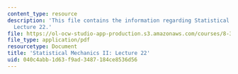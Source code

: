 ```yaml
---
content_type: resource
description: 'This file contains the information regarding Statistical Mechanics II:
  Lecture 22.'
file: https://ol-ocw-studio-app-production.s3.amazonaws.com/courses/8-334-statistical-mechanics-ii-statistical-physics-of-fields-spring-2014/040c4abb1d63f9ad3487184ce8536d56_MIT8_334S14_Lec22.pdf
file_type: application/pdf
resourcetype: Document
title: 'Statistical Mechanics II: Lecture 22'
uid: 040c4abb-1d63-f9ad-3487-184ce8536d56
---
```

